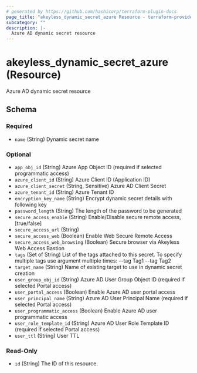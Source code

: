 ```yaml
---
# generated by https://github.com/hashicorp/terraform-plugin-docs
page_title: "akeyless_dynamic_secret_azure Resource - terraform-provider-akeyless"
subcategory: ""
description: |-
  Azure AD dynamic secret resource
---
```


# akeyless_dynamic_secret_azure (Resource)

Azure AD dynamic secret resource



<!-- schema generated by tfplugindocs -->
## Schema

### Required

- `name` (String) Dynamic secret name

### Optional

- `app_obj_id` (String) Azure App Object ID (required if selected programmatic access)
- `azure_client_id` (String) Azure Client ID (Application ID)
- `azure_client_secret` (String, Sensitive) Azure AD Client Secret
- `azure_tenant_id` (String) Azure Tenant ID
- `encryption_key_name` (String) Encrypt dynamic secret details with following key
- `password_length` (String) The length of the password to be generated
- `secure_access_enable` (String) Enable/Disable secure remote access, [true/false]
- `secure_access_url` (String)
- `secure_access_web` (Boolean) Enable Web Secure Remote Access
- `secure_access_web_browsing` (Boolean) Secure browser via Akeyless Web Access Bastion
- `tags` (Set of String) List of the tags attached to this secret. To specify multiple tags use argument multiple times: --tag Tag1 --tag Tag2
- `target_name` (String) Name of existing target to use in dynamic secret creation
- `user_group_obj_id` (String) Azure AD User Group Object ID (required if selected Portal access)
- `user_portal_access` (Boolean) Enable Azure AD user portal access
- `user_principal_name` (String) Azure AD User Principal Name (required if selected Portal access)
- `user_programmatic_access` (Boolean) Enable Azure AD user programmatic access
- `user_role_template_id` (String) Azure AD User Role Template ID (required if selected Portal access)
- `user_ttl` (String) User TTL

### Read-Only

- `id` (String) The ID of this resource.


